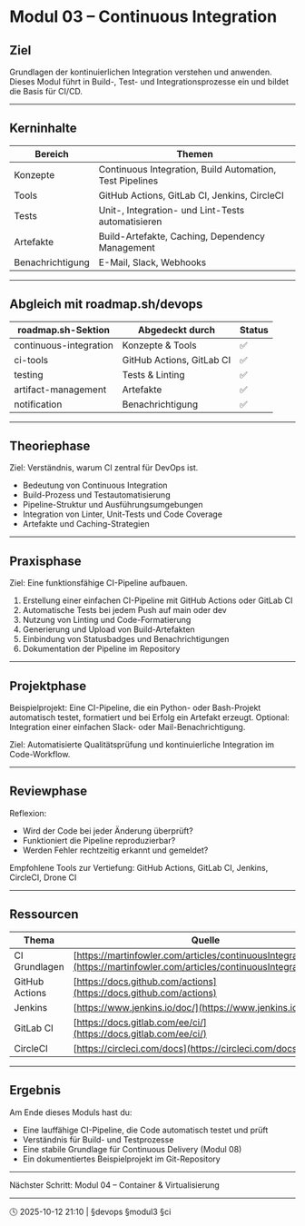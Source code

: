 # Modul 03 – Continuous Integration

## Ziel

Grundlagen der kontinuierlichen Integration verstehen und anwenden.
Dieses Modul führt in Build-, Test- und Integrationsprozesse ein und bildet die Basis für CI/CD.

---

## Kerninhalte

| Bereich          | Themen                                                   |
| ---------------- | -------------------------------------------------------- |
| Konzepte         | Continuous Integration, Build Automation, Test Pipelines |
| Tools            | GitHub Actions, GitLab CI, Jenkins, CircleCI             |
| Tests            | Unit-, Integration- und Lint-Tests automatisieren        |
| Artefakte        | Build-Artefakte, Caching, Dependency Management          |
| Benachrichtigung | E-Mail, Slack, Webhooks                                  |

---

## Abgleich mit roadmap.sh/devops

| roadmap.sh-Sektion     | Abgedeckt durch           | Status |
| ---------------------- | ------------------------- | ------ |
| continuous-integration | Konzepte & Tools          | ✅      |
| ci-tools               | GitHub Actions, GitLab CI | ✅      |
| testing                | Tests & Linting           | ✅      |
| artifact-management    | Artefakte                 | ✅      |
| notification           | Benachrichtigung          | ✅      |

---

## Theoriephase

Ziel: Verständnis, warum CI zentral für DevOps ist.

* Bedeutung von Continuous Integration
* Build-Prozess und Testautomatisierung
* Pipeline-Struktur und Ausführungsumgebungen
* Integration von Linter, Unit-Tests und Code Coverage
* Artefakte und Caching-Strategien

---

## Praxisphase

Ziel: Eine funktionsfähige CI-Pipeline aufbauen.

1. Erstellung einer einfachen CI-Pipeline mit GitHub Actions oder GitLab CI
2. Automatische Tests bei jedem Push auf main oder dev
3. Nutzung von Linting und Code-Formatierung
4. Generierung und Upload von Build-Artefakten
5. Einbindung von Statusbadges und Benachrichtigungen
6. Dokumentation der Pipeline im Repository

---

## Projektphase

Beispielprojekt:
Eine CI-Pipeline, die ein Python- oder Bash-Projekt automatisch testet, formatiert und bei Erfolg ein Artefakt erzeugt.
Optional: Integration einer einfachen Slack- oder Mail-Benachrichtigung.

Ziel: Automatisierte Qualitätsprüfung und kontinuierliche Integration im Code-Workflow.

---

## Reviewphase

Reflexion:

* Wird der Code bei jeder Änderung überprüft?
* Funktioniert die Pipeline reproduzierbar?
* Werden Fehler rechtzeitig erkannt und gemeldet?

Empfohlene Tools zur Vertiefung:
GitHub Actions, GitLab CI, Jenkins, CircleCI, Drone CI

---

## Ressourcen

| Thema          | Quelle                                                                                                                       |
| -------------- | ---------------------------------------------------------------------------------------------------------------------------- |
| CI Grundlagen  | [https://martinfowler.com/articles/continuousIntegration.html](https://martinfowler.com/articles/continuousIntegration.html) |
| GitHub Actions | [https://docs.github.com/actions](https://docs.github.com/actions)                                                           |
| Jenkins        | [https://www.jenkins.io/doc/](https://www.jenkins.io/doc/)                                                                   |
| GitLab CI      | [https://docs.gitlab.com/ee/ci/](https://docs.gitlab.com/ee/ci/)                                                             |
| CircleCI       | [https://circleci.com/docs](https://circleci.com/docs)                                                                       |

---

## Ergebnis

Am Ende dieses Moduls hast du:

* Eine lauffähige CI-Pipeline, die Code automatisch testet und prüft
* Verständnis für Build- und Testprozesse
* Eine stabile Grundlage für Continuous Delivery (Modul 08)
* Ein dokumentiertes Beispielprojekt im Git-Repository

---

Nächster Schritt: Modul 04 – Container & Virtualisierung

---

🕓 2025-10-12 21:10 | §devops §modul3 §ci
